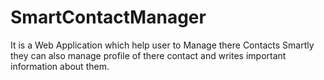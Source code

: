 # SmartContactManager
It is a Web Application which help user to Manage there Contacts Smartly they can also manage profile of there contact and writes important information about them. 
